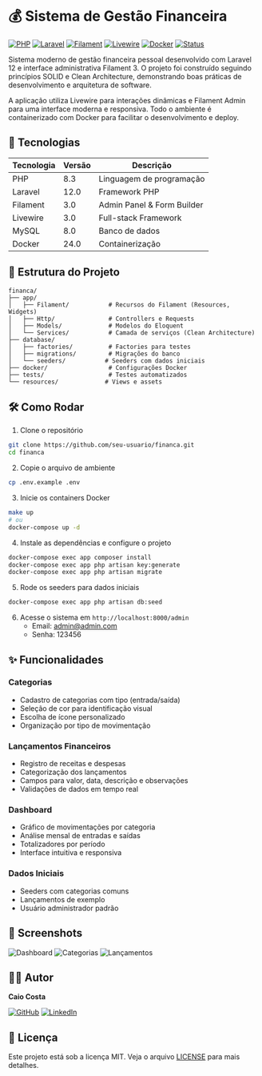 # 💰 Sistema de Gestão Financeira

[![PHP](https://img.shields.io/badge/PHP-8.3-777BB4.svg?style=flat-square&logo=php)](https://php.net)
[![Laravel](https://img.shields.io/badge/Laravel-12.0-FF2D20.svg?style=flat-square&logo=laravel)](https://laravel.com)
[![Filament](https://img.shields.io/badge/Filament-3.0-ffe700.svg?style=flat-square&logo=filament)](https://filamentphp.com)
[![Livewire](https://img.shields.io/badge/Livewire-3.0-fb70a9.svg?style=flat-square&logo=livewire)](https://livewire.laravel.com)
[![Docker](https://img.shields.io/badge/Docker-24.0-2496ED.svg?style=flat-square&logo=docker)](https://docker.com)
[![Status](https://img.shields.io/badge/Status-Em%20Desenvolvimento-green.svg?style=flat-square)]()

Sistema moderno de gestão financeira pessoal desenvolvido com Laravel 12 e interface administrativa Filament 3. O projeto foi construído seguindo princípios SOLID e Clean Architecture, demonstrando boas práticas de desenvolvimento e arquitetura de software.

A aplicação utiliza Livewire para interações dinâmicas e Filament Admin para uma interface moderna e responsiva. Todo o ambiente é containerizado com Docker para facilitar o desenvolvimento e deploy.

## 🚀 Tecnologias

| Tecnologia | Versão | Descrição |
|------------|---------|-----------|
| PHP | 8.3 | Linguagem de programação |
| Laravel | 12.0 | Framework PHP |
| Filament | 3.0 | Admin Panel & Form Builder |
| Livewire | 3.0 | Full-stack Framework |
| MySQL | 8.0 | Banco de dados |
| Docker | 24.0 | Containerização |

## 📁 Estrutura do Projeto

```
financa/
├── app/
│   ├── Filament/           # Recursos do Filament (Resources, Widgets)
│   ├── Http/               # Controllers e Requests
│   ├── Models/             # Modelos do Eloquent
│   └── Services/           # Camada de serviços (Clean Architecture)
├── database/
│   ├── factories/          # Factories para testes
│   ├── migrations/         # Migrações do banco
│   └── seeders/           # Seeders com dados iniciais
├── docker/                 # Configurações Docker
├── tests/                  # Testes automatizados
└── resources/             # Views e assets
```

## 🛠️ Como Rodar

1. Clone o repositório
```bash
git clone https://github.com/seu-usuario/financa.git
cd financa
```

2. Copie o arquivo de ambiente
```bash
cp .env.example .env
```

3. Inicie os containers Docker
```bash
make up
# ou
docker-compose up -d
```

4. Instale as dependências e configure o projeto
```bash
docker-compose exec app composer install
docker-compose exec app php artisan key:generate
docker-compose exec app php artisan migrate
```

5. Rode os seeders para dados iniciais
```bash
docker-compose exec app php artisan db:seed
```

6. Acesse o sistema em `http://localhost:8000/admin`
   - Email: admin@admin.com
   - Senha: 123456

## ✨ Funcionalidades

### Categorias
- Cadastro de categorias com tipo (entrada/saída)
- Seleção de cor para identificação visual
- Escolha de ícone personalizado
- Organização por tipo de movimentação

### Lançamentos Financeiros
- Registro de receitas e despesas
- Categorização dos lançamentos
- Campos para valor, data, descrição e observações
- Validações de dados em tempo real

### Dashboard
- Gráfico de movimentações por categoria
- Análise mensal de entradas e saídas
- Totalizadores por período
- Interface intuitiva e responsiva

### Dados Iniciais
- Seeders com categorias comuns
- Lançamentos de exemplo
- Usuário administrador padrão

## 📸 Screenshots

![Dashboard](link-para-screenshot-dashboard)
![Categorias](link-para-screenshot-categorias)
![Lançamentos](link-para-screenshot-lancamentos)

## 👨‍💻 Autor

**Caio Costa**

[![GitHub](https://img.shields.io/badge/GitHub-100000?style=flat-square&logo=github&logoColor=white)](https://github.com/seu-usuario)
[![LinkedIn](https://img.shields.io/badge/LinkedIn-0077B5?style=flat-square&logo=linkedin&logoColor=white)](https://linkedin.com/in/seu-usuario)

## 📝 Licença

Este projeto está sob a licença MIT. Veja o arquivo [LICENSE](LICENSE) para mais detalhes.
